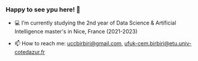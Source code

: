 ### Happy to see ypu here! 👋

- :computer: I’m currently studying the 2nd year of Data Science & Artificial Intelligence master's in Nice, France (2021-2023)


- 📫 How to reach me: 
uccbirbiri@gmail.com,
ufuk-cem.birbiri@etu.univ-cotedazur.fr


<!--
**CemBirbiri/CemBirbiri** is a ✨ _special_ ✨ repository because its `README.md` (this file) appears on your GitHub profile.


- :computer: I’m currently studying the 2nd year of Data Science & Artificial Intelligence master's in Nice, France


- 📫 How to reach me: 
uccbirbiri@gmail.com,
ufuk-cem.birbiri@etu.univ-cotedazur.fr

-->
